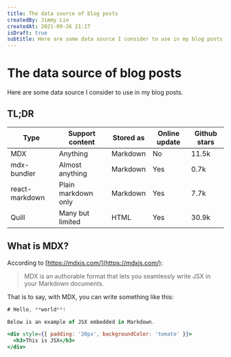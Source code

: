 ```yaml
---
title: The data source of blog posts
createdBy: Jimmy Lin
createdAt: 2021-09-26 21:17
isDraft: true
subtitle: Here are some data source I consider to use in my blog posts.
---
```


# The data source of blog posts

Here are some data source I consider to use in my blog posts.

## TL;DR

| Type           | Support content     | Stored as | Online update | Github stars |
| -------------- | ------------------- | --------- | ------------- | ------------ |
| MDX            | Anything            | Markdown  | No            | 11.5k        |
| mdx-bundler    | Almost anything     | Markdown  | Yes           | 0.7k         |
| react-markdown | Plain markdown only | Markdown  | Yes           | 7.7k         |
| Quill          | Many but limited    | HTML      | Yes           | 30.9k        |

## What is MDX?

According to [https://mdxjs.com/](https://mdxjs.com/):

> MDX is an authorable format that lets you seamlessly write JSX in your Markdown documents.

That is to say, with MDX, you can write something like this:

```jsx
# Hello, **world**!

Below is an example of JSX embedded in Markdown.

<div style={{ padding: '20px', backgroundColor: 'tomato' }}>
  <h3>This is JSX</h3>
</div>
```
